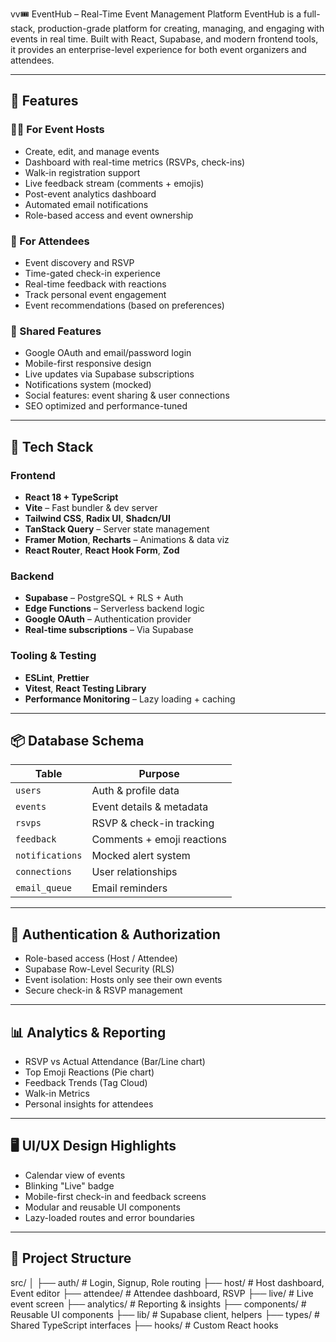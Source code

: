 vv🎟️ EventHub – Real-Time Event Management Platform
EventHub is a full-stack, production-grade platform for creating, managing, and engaging with events in real time. Built with React, Supabase, and modern frontend tools, it provides an enterprise-level experience for both event organizers and attendees.

---

## 🚀 Features

### 🧑‍💼 For Event Hosts
- Create, edit, and manage events
- Dashboard with real-time metrics (RSVPs, check-ins)
- Walk-in registration support
- Live feedback stream (comments + emojis)
- Post-event analytics dashboard
- Automated email notifications
- Role-based access and event ownership

### 🙋 For Attendees
- Event discovery and RSVP
- Time-gated check-in experience
- Real-time feedback with reactions
- Track personal event engagement
- Event recommendations (based on preferences)

### 🔄 Shared Features
- Google OAuth and email/password login
- Mobile-first responsive design
- Live updates via Supabase subscriptions
- Notifications system (mocked)
- Social features: event sharing & user connections
- SEO optimized and performance-tuned

---

## 🧱 Tech Stack

### Frontend
- **React 18 + TypeScript**
- **Vite** – Fast bundler & dev server
- **Tailwind CSS**, **Radix UI**, **Shadcn/UI**
- **TanStack Query** – Server state management
- **Framer Motion**, **Recharts** – Animations & data viz
- **React Router**, **React Hook Form**, **Zod**

### Backend
- **Supabase** – PostgreSQL + RLS + Auth
- **Edge Functions** – Serverless backend logic
- **Google OAuth** – Authentication provider
- **Real-time subscriptions** – Via Supabase

### Tooling & Testing
- **ESLint**, **Prettier**
- **Vitest**, **React Testing Library**
- **Performance Monitoring** – Lazy loading + caching

---

## 📦 Database Schema

| Table         | Purpose                            |
|---------------|------------------------------------|
| `users`       | Auth & profile data                |
| `events`      | Event details & metadata           |
| `rsvps`       | RSVP & check-in tracking           |
| `feedback`    | Comments + emoji reactions         |
| `notifications` | Mocked alert system              |
| `connections` | User relationships                 |
| `email_queue` | Email reminders                    |

---

## 🔐 Authentication & Authorization

- Role-based access (Host / Attendee)
- Supabase Row-Level Security (RLS)
- Event isolation: Hosts only see their own events
- Secure check-in & RSVP management

---

## 📊 Analytics & Reporting

- RSVP vs Actual Attendance (Bar/Line chart)
- Top Emoji Reactions (Pie chart)
- Feedback Trends (Tag Cloud)
- Walk-in Metrics
- Personal insights for attendees

---

## 🖥️ UI/UX Design Highlights

- Calendar view of events
- Blinking "Live" badge
- Mobile-first check-in and feedback screens
- Modular and reusable UI components
- Lazy-loaded routes and error boundaries

---

## 📂 Project Structure
src/
│
├── auth/ # Login, Signup, Role routing
├── host/ # Host dashboard, Event editor
├── attendee/ # Attendee dashboard, RSVP
├── live/ # Live event screen
├── analytics/ # Reporting & insights
├── components/ # Reusable UI components
├── lib/ # Supabase client, helpers
├── types/ # Shared TypeScript interfaces
├── hooks/ # Custom React hooks
